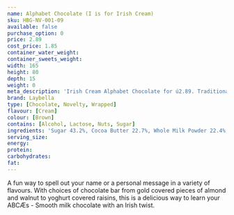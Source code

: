 ```yaml
---
name: Alphabet Chocolate (I is for Irish Cream)
sku: HBG-NV-001-09
available: false
purchase_option: 0
price: 2.89
cost_price: 1.85
container_water_weight: 
container_sweets_weight: 
width: 165
height: 80
depth: 15
weight: 0
meta_description: 'Irish Cream Alphabet Chocolate for ú2.89. Traditional sweet treats and more at Humbugs Confectionery Store. Specialists in satisfying your sweet tooth!'
brand: Laybella
type: [Chocolate, Novelty, Wrapped]
flavour: [Cream]
colour: [Brown]
contains: [Alcohol, Lactose, Nuts, Sugar]
ingredients: 'Sugar 43.2%, Cocoa Butter 22.7%, Whole Milk Powder 22.4%, Cocoa Mass 11.2%, Soy Lecithin 0.5%, Flavouring: NaturaláVanilla, Milk Proteins: Lactose, Emulsifier: Soy Lecithiná(E322), Natural and Artificial Flavours, Sweet Almond Oil, Caprylic and Capric Triglycerides'
serving_size: 
energy: 
protein: 
carbohydrates: 
fat: 
---
```

A fun way to spell out your name or a personal message in a variety of flavours. With choices of chocolate bar from gold covered pieces of almond and walnut to yoghurt covered raisins, this is a delicious way to learn your ABCÆs - Smooth milk chocolate with an Irish twist.